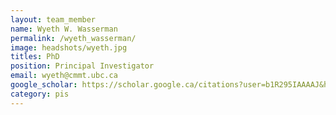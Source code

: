 ```yaml
---
layout: team_member
name: Wyeth W. Wasserman
permalink: /wyeth_wasserman/
image: headshots/wyeth.jpg
titles: PhD
position: Principal Investigator
email: wyeth@cmmt.ubc.ca
google_scholar: https://scholar.google.ca/citations?user=b1R295IAAAAJ&hl=en
category: pis
---
```

